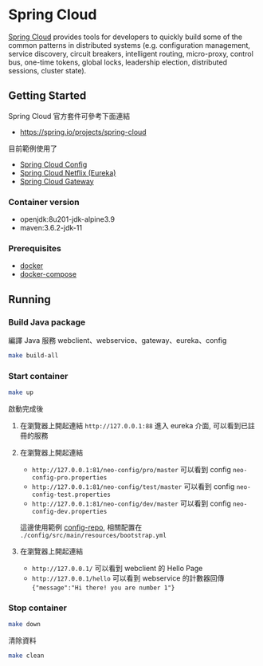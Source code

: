 # Spring Cloud

[Spring Cloud] provides tools for developers to quickly build some of the common patterns in distributed systems (e.g. configuration management, service discovery, circuit breakers, intelligent routing, micro-proxy, control bus, one-time tokens, global locks, leadership election, distributed sessions, cluster state).

## Getting Started

Spring Cloud 官方套件可參考下面連結

* https://spring.io/projects/spring-cloud

目前範例使用了

* [Spring Cloud Config](https://spring.io/projects/spring-cloud-config)
* [Spring Cloud Netflix (Eureka)](https://spring.io/projects/spring-cloud-netflix)
* [Spring Cloud Gateway](https://spring.io/projects/spring-cloud-gateway)

### Container version

* openjdk:8u201-jdk-alpine3.9
* maven:3.6.2-jdk-11

### Prerequisites

* [docker](https://docs.docker.com/install/)
* [docker-compose](https://docs.docker.com/compose/install/)

## Running

### Build Java package

編譯 Java 服務 webclient、webservice、gateway、eureka、config

```bash
make build-all
```

### Start container

```bash
make up
```

啟動完成後

1. 在瀏覽器上開起連結 `http://127.0.0.1:88` 進入 eureka 介面, 可以看到已註冊的服務
2. 在瀏覽器上開起連結 
    * `http://127.0.0.1:81/neo-config/pro/master` 可以看到 config `neo-config-pro.properties`
    * `http://127.0.0.1:81/neo-config/test/master` 可以看到 config `neo-config-test.properties`
    * `http://127.0.0.1:81/neo-config/dev/master` 可以看到 config `neo-config-dev.properties`
    
    
    這邊使用範例 [config-repo](https://github.com/ityouknow/spring-cloud-examples/tree/master/config-repo), 相關配置在 `./config/src/main/resources/bootstrap.yml`

3. 在瀏覽器上開起連結 
    * `http://127.0.0.1/` 可以看到 webclient 的 Hello Page
    * `http://127.0.0.1/hello` 可以看到 webservice 的計數器回傳 `{"message":"Hi there! you are number 1"}`

### Stop container

```bash
make down
```

清除資料

```bash
make clean
```

[Spring Cloud]: https://spring.io/projects/spring-cloud
